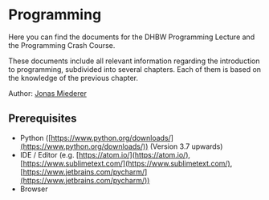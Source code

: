 # Programming
Here you can find the documents for the DHBW Programming Lecture and the Programming Crash Course.

These documents include all relevant information regarding the introduction to programming, subdivided into several chapters. Each of them is based on the knowledge of the previous chapter.


Author: [Jonas Miederer](mailto:hello@jonas-miederer.de)


## Prerequisites

- Python ([https://www.python.org/downloads/](https://www.python.org/downloads/)) (Version 3.7 upwards)
- IDE / Editor (e.g. [https://atom.io/](https://atom.io/), [https://www.sublimetext.com/](https://www.sublimetext.com/), [https://www.jetbrains.com/pycharm/](https://www.jetbrains.com/pycharm/))
- Browser
